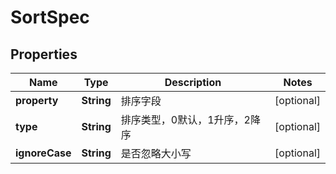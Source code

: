 

# SortSpec

## Properties

Name | Type | Description | Notes
------------ | ------------- | ------------- | -------------
**property** | **String** | 排序字段 |  [optional]
**type** | **String** | 排序类型，0默认，1升序，2降序 |  [optional]
**ignoreCase** | **String** | 是否忽略大小写 |  [optional]



